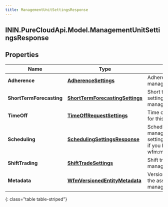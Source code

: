 ```yaml
---
title: ManagementUnitSettingsResponse
---
```

## ININ.PureCloudApi.Model.ManagementUnitSettingsResponse

## Properties

|Name | Type | Description | Notes|
|------------ | ------------- | ------------- | -------------|
| **Adherence** | [**AdherenceSettings**](AdherenceSettings.html) | Adherence settings for this management unit | [optional] |
| **ShortTermForecasting** | [**ShortTermForecastingSettings**](ShortTermForecastingSettings.html) | Short term forecasting settings for this management unit | [optional] |
| **TimeOff** | [**TimeOffRequestSettings**](TimeOffRequestSettings.html) | Time off request settings for this management unit | [optional] |
| **Scheduling** | [**SchedulingSettingsResponse**](SchedulingSettingsResponse.html) | Scheduling settings for this management unit. These settings are only available if you have the permission wfm:managementUnit:view | [optional] |
| **ShiftTrading** | [**ShiftTradeSettings**](ShiftTradeSettings.html) | Shift trade settings for this management unit | [optional] |
| **Metadata** | [**WfmVersionedEntityMetadata**](WfmVersionedEntityMetadata.html) | Version info metadata for the associated management unit | |
{: class="table table-striped"}


